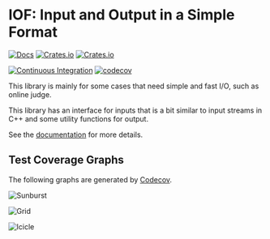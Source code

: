 # IOF: Input and Output in a Simple Format

[![Docs](https://docs.rs/iof/badge.svg)](https://docs.rs/iof)
[![Crates.io](https://img.shields.io/crates/d/iof.svg)](https://crates.io/crates/iof)
[![Crates.io](https://img.shields.io/crates/v/iof.svg)](https://crates.io/crates/iof)

[![Continuous Integration](https://github.com/TheVeryDarkness/iof/actions/workflows/ci.yml/badge.svg)](https://github.com/TheVeryDarkness/iof/actions/workflows/ci.yml)
[![codecov](https://codecov.io/gh/TheVeryDarkness/iof/branch/main/graph/badge.svg?token=IQAZHYV0SE)](https://codecov.io/gh/TheVeryDarkness/iof)

This library is mainly for some cases that need simple and fast I/O, such as online judge.

This library has an interface for inputs that is a bit similar to input streams in C++ and some utility functions for output.

See the [documentation](https://docs.rs/iof) for more details.

## Test Coverage Graphs

The following graphs are generated by [Codecov](https://codecov.io/gh/TheVeryDarkness/iof).

![Sunburst](https://codecov.io/gh/TheVeryDarkness/iof/graphs/icicle.svg?token=IQAZHYV0SE)

![Grid](https://codecov.io/gh/TheVeryDarkness/iof/graphs/tree.svg?token=IQAZHYV0SE)

![Icicle](https://codecov.io/gh/TheVeryDarkness/iof/graphs/icicle.svg?token=IQAZHYV0SE)
